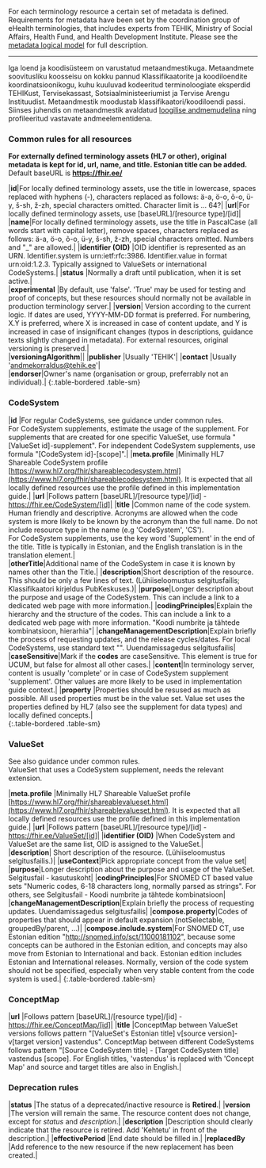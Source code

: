 For each terminology resource a certain set of metadata is defined. Requirements for metadata have been set by the coordination group of eHealth terminologies, that includes experts from TEHIK, Ministry of Social Affairs, Health Fund, and Health Development Institute. 
Please see the [metadata logical model](StructureDefinition-Metadata.html) for full description.

***

Iga loend ja koodisüsteem on varustatud metaandmestikuga. Metaandmete soovitusliku koosseisu on kokku pannud Klassifikaatorite ja koodiloendite koordinatsioonikogu, kuhu kuuluvad kodeeritud terminoloogiate eksperdid TEHIKust, Tervisekassast, Sotsiaalministeeriumist ja Tervise Arengu Instituudist. Metaandmestik moodustab klassifikaatori/koodiloendi passi. Siinses juhendis on metaandmestik avaldatud [loogilise andmemudelina](StructureDefinition-Metadata.html) ning profileeritud vastavate andmeelementidena.

### Common rules for all resources

**For externally defined terminology assets (HL7 or other), original metadata is kept for id, url, name, and title. Estonian title can be added.**  
Default baseURL is **https://fhir.ee/**  

|**id**|For locally defined terminology assets, use the title in lowercase, spaces replaced with hyphens (-), characters replaced as follows: ä-a, ö-o, õ-o, ü-y, š-sh, ž-zh, special characters omitted. Character limit is ... 64?|
|**url**|For locally defined terminology assets, use [baseURL]/[resource type]/[id]|
|**name**|For locally defined terminology assets, use the title in PascalCase (all words start with capital letter), remove spaces, characters replaced as follows: ä-a, ö-o, õ-o, ü-y, š-sh, ž-zh, special characters omitted. Numbers and "_" are allowed.|
|**identifier (OID)** |OID identifier is represented as an URN. Identifier.system is urn:ietf:rfc:3986. Identifier.value in format urn:oid:1.2.3. Typically assigned to ValueSets or international CodeSystems.|
|**status** |Normally a draft until publication, when it is set active.|  
|**experimental** |By default, use 'false'. 'True' may be used for testing and proof of concepts, but these resources should normally not be available in production terminology server.| 
|**version**| Version according to the current logic. If dates are used, YYYY-MM-DD format is preferred. For numbering, X.Y is preferred, where X is increased in case of content update, and Y is increased in case of insignificant changes (typos in descriptions, guidance texts slightly changed in metadata). For external resources, original versioning is preserved.|  
|**versioningAlgorithm**||
|**publisher** |Usually 'TEHIK'|
|**contact** |Usually 'andmekorraldus@tehik.ee'|  
|**endorser**|Owner's name (organisation or group, preferrably not an individual).|
{:.table-bordered .table-sm}

### CodeSystem  

|**id** |For regular CodeSystems, see guidance under common rules.  
For CodeSystem supplements, estimate the usage of the supplement. For supplements that are created for one specific ValueSet, use formula "[ValueSet id]-supplement". For independent CodeSystem supplements, use formula "[CodeSystem id]-[scope]".|
|**meta.profile** |Minimally HL7 Shareable CodeSystem profile [https://www.hl7.org/fhir/shareablecodesystem.html](https://www.hl7.org/fhir/shareablecodesystem.html). It is expected that all locally defined resources use the profile defined in this implementation guide.|
|**url** |Follows pattern [baseURL]/[resource type]/[id] - https://fhir.ee/CodeSystem/[id]|
|**title** |Common name of the code system. Human friendly and descriptive. Acronyms are allowed when the code system is more likely to be known by the acronym than the full name. Do not include resource type in the name (e.g 'CodeSystem', 'CS').  
For CodeSystem supplements, use the key word 'Supplement' in the end of the title.
Title is typically in Estonian, and the English translation is in the translation element.|  
|**otherTitle**|Additional name of the CodeSystem in case it is known by names other than the Title.|
|**description**|Short description of the resource. This should be only a few lines of text. (Lühiiseloomustus selgitusfailis; Klassifikaatori kirjeldus PubKeskuses.)| 
|**purpose**|Longer description about the purpose and usage of the CodeSystem. This can include a link to a dedicated web page with more information.|
|**codingPrinciples**|Explain the hierarchy and the structure of the codes. This can include a link to a dedicated web page with more information. "Koodi numbrite ja tähtede kombinatsioon, hierarhia"|
|**changeManagementDescription**|Explain briefly the process of requesting updates, and the release cycles/dates. For local CodeSystems, use standard text "".  Uuendamissagedus selgitusfailis|
|**caseSensitive**|Mark if the **codes** are caseSensitive. This element is true for UCUM, but false for almost all other cases.|
|**content**|In terminology server, content is usually 'complete' or in case of CodeSystem supplement 'supplement'. Other values are more likely to be used in implementation guide context.|
|**property** |Properties should be resused as much as possible. All used properties must be in the value set. Value set uses the properties defined by HL7 (also see the supplement for data types) and locally defined concepts.|  
{:.table-bordered .table-sm}

### ValueSet  

See also guidance under common rules.  
ValueSet that uses a CodeSystem supplement, needs the relevant extension.  

|**meta.profile** |Minimally HL7 Shareable ValueSet profile [https://www.hl7.org/fhir/shareablevalueset.html](https://www.hl7.org/fhir/shareablevalueset.html). It is expected that all locally defined resources use the profile defined in this implementation guide.|
|**url** |Follows pattern [baseURL]/[resource type]/[id] - https://fhir.ee/ValueSet/[id]|
|**identifier (OID)** |When CodeSystem and ValueSet are the same list, OID is assigned to the ValueSet.|    
|**description**| Short description of the resource. (Lühiiseloomustus selgitusfailis.)|
|**useContext**|Pick appropriate concept from the value set|
|**purpose**|Longer description about the purpose and usage of the ValueSet. Selgitusfail - kasutuskoht|
|**codingPrinciples**|For SNOMED CT based value sets "Numeric codes, 6-18 characters long, normally parsed as strings". For others, see Selgitusfail - Koodi numbrite ja tähtede kombinatsioon|
|**changeManagementDescription**|Explain briefly the process of requesting updates. Uuendamissagedus selgitusfailis|
|**compose.property**|Codes of properties that should appear in default expansion (notSelectable, groupedBy/parent, ...)|
|**compose.include.system**|For SNOMED CT, use Estonian edition "http://snomed.info/sct/11000181102", because some concepts can be authored in the Estonian edition, and concepts may also move from Estonian to International and back. Estonian edition includes Estonian and International releases. Normally, version of the code system should not be specified, especially when very stable content from the code system is used.|
{:.table-bordered .table-sm}


### ConceptMap

|**url** |Follows pattern [baseURL]/[resource type]/[id] - https://fhir.ee/ConceptMap/[id]|
|**title** |ConceptMap between ValueSet versions follows pattern "[ValueSet's Estonian title] v[source version]-v[target version] vastendus". ConceptMap between different CodeSystems follows pattern "[Source CodeSystem title] - [Target CodeSystem title] vastendus [scope].
For English titles, 'vastendus' is replaced with 'Concept Map' and source and target titles are also in English.|

### Deprecation rules

|**status** |The status of a deprecated/inactive resource is **Retired**.|
|**version** |The version will remain the same. The resource content does not change, except for _status_ and _description_.|
|**description** |Description should clearly indicate that the resource is retired. Add 'Kehtetu' in front of the description.|
|**effectivePeriod** |End date should be filled in.|
|**replacedBy** |Add reference to the new resource if the new replacement has been created.|